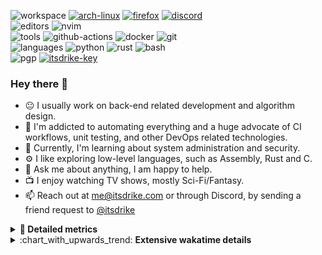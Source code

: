 ![workspace](https://img.shields.io/static/v1?label=&message=workspace:&color=555&style=flat-square)
[![arch-linux](https://img.shields.io/static/v1?logo=arch-linux&label=&message=Arch%20Linux&color=111&logoColor=AAA&style=flat-square)](https://archlinux.org)
[![firefox](https://img.shields.io/static/v1?logo=firefox-browser&label=&message=Firefox&color=111&logoColor=AAA&style=flat-square)](https://mozilla.org/en-US/firefox/)
[![discord](https://img.shields.io/static/v1?logo=discord&label=&message=Discord&color=111&logoColor=AAA&style=flat-square)](https://discord.gg/zmQ3NcSY)
<br>
![editors](https://img.shields.io/static/v1?label=&message=editors:&color=555&style=flat-square)
![nvim](https://img.shields.io/static/v1?logo=neovim&label=&message=NeoVim&color=111&logoColor=AAA&style=flat-square)
<br>
![tools](https://img.shields.io/static/v1?label=&message=tools:&color=555&style=flat-square)
![github-actions](https://img.shields.io/static/v1?logo=github-actions&label=&message=github%20actions&color=111&logoColor=AAA&style=flat-square)
![docker](https://img.shields.io/static/v1?logo=docker&label=&message=docker&color=111&logoColor=AAA&style=flat-square)
![git](https://img.shields.io/static/v1?logo=git&label=&message=git&color=111&logoColor=AAA&style=flat-square)
<br>
![languages](https://img.shields.io/static/v1?label=&message=languages:&color=555&style=flat-square)
![python](https://img.shields.io/static/v1?logo=python&label=&message=python&color=111&logoColor=AAA&style=flat-square&link=)
![rust](https://img.shields.io/static/v1?logo=rust&label=&message=rust&color=111&logoColor=AAA&style=flat-square)
![bash](https://img.shields.io/static/v1?logo=gnu-bash&label=&message=bash&color=111&logoColor=AAA&style=flat-square)
<br>
![pgp](https://img.shields.io/static/v1?label=&message=pgp:&color=555&style=flat-square)
[![itsdrike-key](https://img.shields.io/static/v1?logo=gnuprivacyguard&label=&message=0xFA2745890B7048C0&color=111&logoColor=AAA&style=flat-square)](https://s.itsdrike.com/pgp)

<!-- Load profile visitor count, but don't display it, keep it as a private stat, no need to show off (888)-->
[](https://visitor-badge.glitch.me/badge?page_id=ItsDrike.ItsDrike)

### Hey there 👋

- :neutral_face: I usually work on back-end related development and algorithm design.
- :man: I'm addicted to automating everything and a huge advocate of CI workflows, unit testing, and other DevOps related technologies.
- :seedling: Currently, I'm learning about system administration and security.
- :gear: I like exploring low-level languages, such as Assembly, Rust and C.
- :speech_balloon: Ask me about anything, I am happy to help.
- :tv: I enjoy watching TV shows, mostly Sci-Fi/Fantasy.
- :mailbox: Reach out at [me@itsdrike.com](mailto:me@itsdrike.com) or through Discord, by sending a friend request to [@itsdrike](https://s.itsdrike.com/discord)

<details>
 <summary> <b>📌 Detailed metrics</b></summary>
 
 <table>
  <tr>
    <th>🙋 Profile Details</th>
    <th>🧮 Repositories traffic</th>
  </tr>
  <tr>
   <td>
     <img alt="" width="400" src="https://github.com/ItsDrike/ItsDrike/blob/master/metrics/profile.svg">
   </td>
   <td>
     <img alt="" width="400" src="https://github.com/ItsDrike/ItsDrike/blob/master/metrics/repositories.svg">
   </td>
  </tr>
  <tr>
    <th>📅 Isometric commit calendar</th>
    <th>🈷️ Most used languages</th>
  </tr>
  <tr>
    <td align="center">
      <img alt="" width="400" src="https://github.com/ItsDrike/ItsDrike/blob/master/metrics/isocalendar.svg">
    </td>
    <td>
      <img alt="" width="400" src="https://github.com/ItsDrike/ItsDrike/blob/master/metrics/languages.svg">
    </td>
  </tr>
  <tr>
   <th>♐ Code snippet of the day</th>
   <th>🌟 Recently starred repositories</th>
  </tr>
  <tr>
   <td align="center">
    <img alt="" width="400" src="https://github.com/ItsDrike/ItsDrike/blob/master/metrics/code_snippet.svg">
   </td>
   <td align="center">
    <img alt="" width="400" src="https://github.com/ItsDrike/ItsDrike/blob/master/metrics/starred_repos.svg">
   </td>
  </tr>
  <tr>
    <th>💡 Coding habits</th>
    <th>⏰ WakaTime plugin</th>
  </tr>
  <tr>
   <td align="center">
    <img alt="" width="400" src="https://github.com/ItsDrike/ItsDrike/blob/master/metrics/habits.svg">
   </td>
   <td align="center">
     <img alt="" width="400" src="https://github.com/ItsDrike/ItsDrike/blob/master/metrics/wakatime.svg">
   </td>
  </tr>
 </table>
</details>

<details>
 <summary>:chart_with_upwards_trend: <b>Extensive wakatime details</b></summary>
 
<!--START_SECTION:waka-->
![Code Time](http://img.shields.io/badge/Code%20Time-5%2C716%20hrs%2043%20mins-blue)

**I'm a Night 🦉** 

```text
🌞 Morning                1038 commits        ██░░░░░░░░░░░░░░░░░░░░░░░   07.55 % 
🌆 Daytime                4346 commits        ████████░░░░░░░░░░░░░░░░░   31.63 % 
🌃 Evening                5422 commits        ██████████░░░░░░░░░░░░░░░   39.46 % 
🌙 Night                  2934 commits        █████░░░░░░░░░░░░░░░░░░░░   21.35 % 
```
📅 **I'm Most Productive on Monday** 

```text
Monday                   2458 commits        ████░░░░░░░░░░░░░░░░░░░░░   17.89 % 
Tuesday                  1927 commits        ████░░░░░░░░░░░░░░░░░░░░░   14.02 % 
Wednesday                2140 commits        ████░░░░░░░░░░░░░░░░░░░░░   15.57 % 
Thursday                 1868 commits        ███░░░░░░░░░░░░░░░░░░░░░░   13.60 % 
Friday                   1609 commits        ███░░░░░░░░░░░░░░░░░░░░░░   11.71 % 
Saturday                 1657 commits        ███░░░░░░░░░░░░░░░░░░░░░░   12.06 % 
Sunday                   2081 commits        ████░░░░░░░░░░░░░░░░░░░░░   15.15 % 
```


📊 **This Week I Spent My Time On** 

```text
💬 Programming Languages: 
Python                   23 hrs 46 mins      ███████████████░░░░░░░░░░   59.63 % 
YAML                     8 hrs 41 mins       █████░░░░░░░░░░░░░░░░░░░░   21.80 % 
Markdown                 2 hrs 58 mins       ██░░░░░░░░░░░░░░░░░░░░░░░   07.47 % 
JSON                     1 hr 56 mins        █░░░░░░░░░░░░░░░░░░░░░░░░   04.88 % 
Git                      39 mins             ░░░░░░░░░░░░░░░░░░░░░░░░░   01.64 % 

🔥 Editors: 
Neovim                   39 hrs 53 mins      █████████████████████████   100.00 % 

💻 Operating System: 
Linux                    39 hrs 53 mins      █████████████████████████   100.00 % 
```

**I Mostly Code in Python** 

```text
Python                   54 repos            ████████████████░░░░░░░░░   62.07 % 
TypeScript               6 repos             ██░░░░░░░░░░░░░░░░░░░░░░░   06.90 % 
C#                       3 repos             █░░░░░░░░░░░░░░░░░░░░░░░░   03.45 % 
Zig                      1 repo              ░░░░░░░░░░░░░░░░░░░░░░░░░   01.15 % 
GDScript                 1 repo              ░░░░░░░░░░░░░░░░░░░░░░░░░   01.15 % 
```




 Last Updated on 14/08/2025 02:16:40 UTC
<!--END_SECTION:waka-->

</details>
